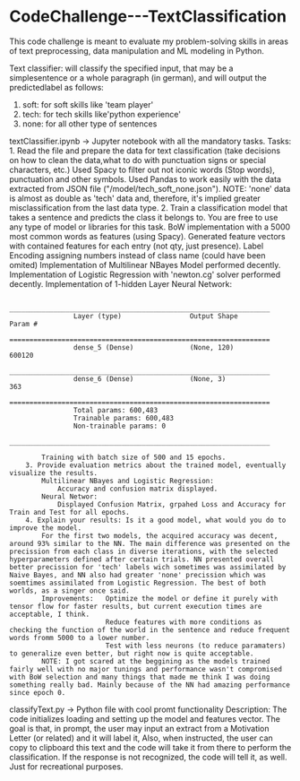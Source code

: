 # CodeChallenge---TextClassification
This code challenge is meant to evaluate my problem-solving skills in areas of text preprocessing, data manipulation and ML modeling in Python.

Text classifier: will classify the specified input, that may be a simplesentence or a whole paragraph (in german), and will output the predictedlabel as follows:
1. soft: for soft skills like 'team player'
2. tech: for tech skills like'python experience'
3. none: for all other type of sentences

textClassifier.ipynb    ->      Jupyter notebook with all the mandatory tasks.
    Tasks:
        1. Read the file and prepare the data for text classification (take decisions on how to clean the data,what to do with punctuation signs or special characters, etc.)
            Used Spacy to filter out not iconic words (Stop words), punctuation and other symbols.
            Used Pandas to work easily with the data extracted from JSON file ("/model/tech_soft_none.json").
            NOTE: 'none' data is almost as double as 'tech' data and, therefore, it's implied greater misclassification from the last data type.
        2. Train a classification model that takes a sentence and predicts the class it belongs to. You are free to use any type of model or libraries for this task.
            BoW implementation with a 5000 most common words as features (using Spacy).
            Generated feature vectors with contained features for each entry (not qty, just presence).
            Label Encoding assigning numbers instead of class name (could have been omited)
            Implementation of Multilinear NBayes Model performed decently.
            Implementation of Logistic Regression with 'newton.cg' solver performed decently.
            Implementation of 1-hidden Layer Neural Network:

                    _________________________________________________________________
                    Layer (type)                 Output Shape              Param #   
                    =================================================================
                    dense_5 (Dense)              (None, 120)               600120    
                    _________________________________________________________________
                    dense_6 (Dense)              (None, 3)                 363       
                    =================================================================
                    Total params: 600,483
                    Trainable params: 600,483
                    Non-trainable params: 0
                    _________________________________________________________________        

            Training with batch size of 500 and 15 epochs.
        3. Provide evaluation metrics about the trained model, eventually visualize the results.
            Multilinear NBayes and Logistic Regression:
                Accuracy and confusion matrix displayed.
            Neural Networ:
                Displayed Confusion Matrix, grpahed Loss and Accuracy for Train and Test for all epochs.
        4. Explain your results: Is it a good model, what would you do to improve the model. 
            For the first two models, the acquired accuracy was decent, around 93% similar to the NN. The main difference was presented on the precission from each class in diverse iterations, with the selected hyperparameters defined after certain trials. NN presented overall better precission for 'tech' labels wich sometimes was assimilated by Naive Bayes, and NN also had greater 'none' precission which was soemtimes assimilated from Logistic Regression. The best of both worlds, as a singer once said.
            Improvements:   Optimize the model or define it purely with tensor flow for faster results, but current execution times are acceptable, I think.
                            Reduce features with more conditions as checking the function of the world in the sentence and reduce frequent words fromm 5000 to a lower number.
                            Test with less neurons (to reduce paramaters) to generalize even better, but right now is quite acceptable.
            NOTE: I got scared at the beggining as the models trained fairly well with no major tunings and performance wasn't compromised with BoW selection and many things that made me think I was doing something really bad. Mainly because of the NN had amazing performance since epoch 0.

classifyText.py         ->      Python file with cool promt functionality
    Description:
        The code initializes loading and setting up the model and features vector.
        The goal is that, in prompt, the user may input an extract from a Motivation Letter (or related) and it will label it, Also, when instructed, the user can copy to clipboard this text and the code will take it from there to perform the classification. If the response is not recognized, the code will tell it, as well. Just for recreational purposes.